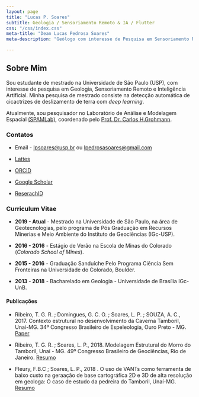 ```yaml
---
layout: page
title: "Lucas P. Soares"
subtitle: Geologia / Sensoriamento Remoto & IA / Flutter
css: "/css/index.css"
meta-title: "Dean Lucas Pedrosa Soares"
meta-description: "Geólogo com interesse de Pesquisa em Sensoriamento Remoto e Inteligência Artificial."

---
```


## Sobre Mim ##

Sou estudante de mestrado na Universidade de São Paulo (USP), com interesse de pesquisa em Geologia, Sensoriamento Remoto e Inteligência Artificial. Minha pesquisa de mestrado consiste na detecção automática de cicactrizes de deslizamento de terra com *deep learning*.

Atualmente, sou pesquisador no Laboratório de Análise e Modelagem Espacial [(SPAMLab)](https://spamlab.github.io/), coordenado pelo [Prof. Dr. Carlos H.Grohmann](https://carlosgrohmann.com/).

### Contatos ###


- Email -  <lpsoares@usp.br> ou <lpedrosasoares@gmail.com>

- [Lattes](http://buscatextual.cnpq.br/buscatextual/visualizacv.do?id=K8568837U3)

- [ORCID](https://orcid.org/0000-0002-6980-597X)

- [Google Scholar](https://scholar.google.com.br/citations?user=grqWRP4AAAAJ&hl=en&authuser=2)

- [ReserachID](https://publons.com/researcher/3069730/lucas-soares/)


### Curriculum Vitae ###


- **2019 - Atual** - Mestrado na Universidade de São Paulo, na área de Geotecnologias, pelo programa de Pós Graduação em Recursos Minerias e Meio Ambiente do Instituto de Geociências (IGc-USP).

- **2016 - 2016** - Estágio de Verão na Escola de Minas do Colorado (*Colorado School of Mines*).

- **2015 - 2016** - Graduação Sanduíche Pelo Programa Ciência Sem Fronteiras na Universidade do Colorado, Boulder.

- **2013 - 2018** - Bacharelado em Geologia -  Universidade de Brasília IGc-UnB. 



#### Publicações ####



- Ribeiro, T. G. R. ; Domingues, G. C. O. ; Soares, L. P. ; SOUZA, A. C., 2017. Contexto estrutural no desenvolvimento da Caverna Tamboril, Unaí-MG. 34º Congresso Brasileiro de Espeleologia, Ouro Preto - MG. [Paper](http://www.cavernas.org.br/anais34cbe/34cbe_297-300.pdf)

- Ribeiro, T. G. R. ; Soares, L. P., 2018. Modelagem Estrutural do Morro do Tamboril, Unaí - MG. 49º Congresso Brasileiro de Geociências, Rio de Janeiro. [Resumo](http://cbg2018anais.siteoficial.ws/resumos/8928.pdf)

- Fleury, F.B.C ; Soares, L. P., 2018 . O uso de VANTs como ferramenta de baixo custo na geraação de base cartográfica 2D e 3D de alta resolução em geologa: O caso de estudo da pedreira do Tamboril, Unaí-MG. [Resumo](http://cbg2018anais.siteoficial.ws/resumos/8887.pdf)



